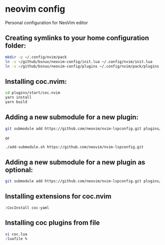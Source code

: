 # neovim config

Personal configuration for NeoVim editor

## Creating symlinks to your home configuration folder:

```sh
mkdir -p ~/.config/nvim/pack
ln -s ~/github/bsnux/neovim-config/init.lua ~/.config/nvim/init.lua
ln -s ~/github/bsnux/neovim-config/plugins ~/.config/nvim/pack/plugins
```

## Installing coc.nvim:

```sh
cd plugins/start/coc.nvim
yarn install
yarn build
```

## Adding a new submodule for a new plugin:

```sh
git submodule add https://github.com/neovim/nvim-lspconfig.git plugins/start/nvim-lspconfig
```

or

```sh
./add-submodule.sh https://github.com/neovim/nvim-lspconfig.git
```

## Adding a new submodule for a new plugin as optional:

```sh
git submodule add https://github.com/neovim/nvim-lspconfig.git plugins/opt/nvim-lspconfig
```

## Installing extensions for coc.nvim

```
:CocInstall coc-yaml
```

## Installing coc plugins from file

```sh
vi coc.lua
:luafile %
```
